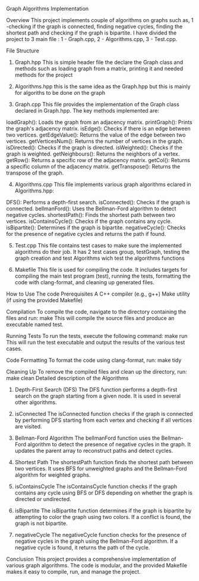 <!-- Rotem Melamed
209039072
rotem.melamed25@gmail.com -->

Graph Algorithms Implementation

Overview
This project implements couple of algorithms on graphs such as, 1 -checking if the graph is connected, finding negative cycles, finding the shortest path and checking if the graph is bipartite.
I have divided the project to 3 main file : 1 - Graph.cpp, 2 - Algorithms.cpp, 3 - Test.cpp.

File Structure
1. Graph.hpp
This is simple header file the declare the Graph class and methods such as loading graph from a matrix, printing it and needed methods for the project
2. Algorithms.hpp
this is the same idea as the Graph.hpp but this is mainly for algoriths to be done *on* the graph 

3. Graph.cpp
This file provides the implementation of the Graph class declared in Graph.hpp. The key methods implemented are:

loadGraph(): Loads the graph from an adjacency matrix.
printGraph(): Prints the graph's adjacency matrix.
isEdge(): Checks if there is an edge between two vertices.
getEdgeValue(): Returns the value of the edge between two vertices.
getVerticesNum(): Returns the number of vertices in the graph.
isDirected(): Checks if the graph is directed.
isWeighted(): Checks if the graph is weighted.
getNeighbours(): Returns the neighbors of a vertex.
getRow(): Returns a specific row of the adjacency matrix.
getCol(): Returns a specific column of the adjacency matrix.
getTranspose(): Returns the transpose of the graph.

4. Algorithms.cpp
This file implements various graph algorithms eclared in Algorithms.hpp:

DFS(): Performs a depth-first search.
isConnected(): Checks if the graph is connected.
bellmanFord(): Uses the Bellman-Ford algorithm to detect negative cycles.
shortestPath(): Finds the shortest path between two vertices.
isContainsCycle(): Checks if the graph contains any cycle.
isBipartite(): Determines if the graph is bipartite.
negativeCycle(): Checks for the presence of negative cycles and returns the path if found.

5. Test.cpp
This file contains test cases to make sure the implemented algorithms do their job. It has 2 test cases group, testGraph, testing the graph creation and test Algorithms wich test the algorithms functions

6. Makefile
This file is used for compiling the code. It includes targets for compiling the main test program (test), running the tests, formatting the code with clang-format, and cleaning up generated files.

How to Use The code
Prerequisites
A C++ compiler (e.g., g++)
Make utility (if using the provided Makefile)

Compilation
To compile the code, navigate to the directory containing the files and run:
make
This will compile the source files and produce an executable named test.

Running Tests
To run the tests, execute the following command:
make run
This will run the test executable and output the results of the various test cases.

Code Formatting
To format the code using clang-format, run:
make tidy

Cleaning Up
To remove the compiled files and clean up the directory, run:
make clean
Detailed description of the Algorithms
1. Depth-First Search (DFS)
The DFS function performs a depth-first search on the graph starting from a given node. It is used in several other algorithms.

2. isConnected
The isConnected function checks if the graph is connected by performing DFS starting from each vertex and checking if all vertices are visited.

3. Bellman-Ford Algorithm
The bellmanFord function uses the Bellman-Ford algorithm to detect the presence of negative cycles in the graph. It updates the parent array to reconstruct paths and detect cycles.

4. Shortest Path
The shortestPath function finds the shortest path between two vertices. It uses BFS for unweighted graphs and the Bellman-Ford algorithm for weighted graphs.

5. isContainsCycle
The isContainsCycle function checks if the graph contains any cycle using BFS or DFS depending on whether the graph is directed or undirected.

6. isBipartite
The isBipartite function determines if the graph is bipartite by attempting to color the graph using two colors. If a conflict is found, the graph is not bipartite.

7. negativeCycle
The negativeCycle function checks for the presence of negative cycles in the graph using the Bellman-Ford algorithm. If a negative cycle is found, it returns the path of the cycle.


Conclusion
This project provides a comprehensive implementation of various graph algorithms. The code is modular, and the provided Makefile makes it easy to compile, run, and manage the project.

